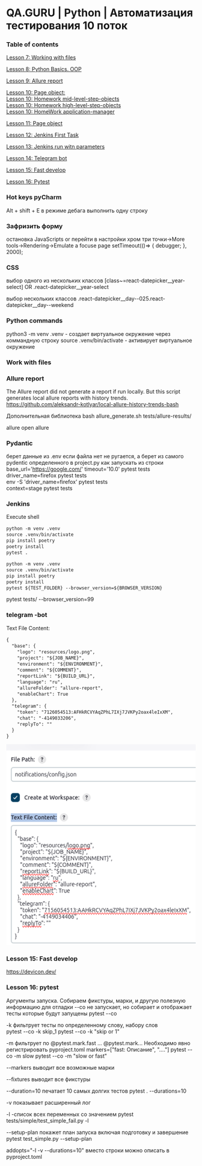 # QA.GURU | Python | Автоматизация тестирования 10 поток
### Table of contents  
[]()
[Lesson 7: Working with files](https://school.qa.guru/pl/teach/control/lesson/view?id=314614372)

[Lesson 8: Python Basics. OOP](https://school.qa.guru/pl/teach/control/lesson/view?id=320830619)

[Lesson 9: Allure report](https://school.qa.guru/pl/teach/control/lesson/view?id=321205612)

[Lesson 10: Page object:](https://school.qa.guru/pl/teach/control/lesson/view?id=321374863)  
    [Lesson 10: Homework  mid-level-step-objects](https://github.com/svmyhome/demoqa10-e2e-tests/tree/lesson_10_mid-level-step-objects)  
    [Lesson 10: Homework high-level-step-objects](https://github.com/svmyhome/demoqa10-e2e-tests/tree/lesson_10_high-level-step-objects)  
    [Lesson 10: HomeWork application-manager](https://github.com/svmyhome/demoqa10-e2e-tests/tree/lesson_10_application-manager)  

[Lesson 11: Page object](https://school.qa.guru/pl/teach/control/lesson/view?id=321671178)  

[Lesson 12: Jenkins First Task](https://school.qa.guru/pl/teach/control/lesson/view?id=321892208)    

[Lesson 13: Jenkins run witn parameters](https://school.qa.guru/pl/teach/control/lesson/view?id=322004438)    

[Lesson 14: Telegram bot](https://school.qa.guru/pl/teach/control/lesson/view?id=322556453)    

[Lesson 15: Fast develop](https://school.qa.guru/pl/teach/control/lesson/view?id=314614384)   

[Lesson 16: Pytest](https://school.qa.guru/pl/teach/control/lesson/view?id=323933081) 

### Hot keys pyCharm
Alt + shift + E в режиме дебага выполнить одну строку

### Зафризить форму
остановка JavaScripts or перейти в настройки хром три точки->More tools->Rendering->Emulate a focuse page
setTimeout(()=> { debugger; }, 2000);

### CSS

выбор одного из нескольких классов
[class~=react-datepicker__year-select] OR .react-datepicker__year-select

выбор нескольких классов
.react-datepicker__day--025.react-datepicker__day--weekend


### Python commands
python3 -m venv .venv - создает виртуальное окружение через коммандную строку source .venv/bin/activate - активирует виртуальное окружение

### Work with files

### Allure report

The Allure report did not generate a report if run locally. But this script generates local allure reports with history trends.
https://github.com/aleksandr-kotlyar/local-allure-history-trends-bash

Дополнительная библиотека 
bash allure_generate.sh tests/allure-results/

allure open allure

### Pydantic
берет данные из .env если файла нет не ругается, а берет из самого pydentic определенного в project.py
как запускать из строки  
base_url='https://google.com/' timeout='10.0' pytest tests  
driver_name=firefox pytest tests  
env -S 'driver_name=firefox' pytest tests  
context=stage pytest tests  

### Jenkins

Execute shell
```
python -m venv .venv
source .venv/bin/activate
pip install poetry
poetry install
pytest .
```
```
python -m venv .venv
source .venv/bin/activate
pip install poetry
poetry install
pytest ${TEST_FOLDER} --browser_version=${BROWSER_VERSION}
```

pytest tests/ --browser_version=99


### telegram -bot
Text File Content:
```
{
  "base": {
    "logo": "resources/logo.png",
    "project": "${JOB_NAME}",
    "environment": "${ENVIRONMENT}",
    "comment": "${COMMENT}",
    "reportLink": "${BUILD_URL}",
    "language": "ru",
    "allureFolder": "allure-report",
    "enableChart": True
  },
  "telegram": {
    "token": "7126054513:AFHkRCVYAqZPhL7IXj7JVKPy2oax4leIxXM",
    "chat": "-4149033206",
    "replyTo": ""
  }
}
```

![img.png](img.png)

### Lesson 15: Fast develop
https://devicon.dev/

### Lesson 16: pytest

Аргументы запуска. Собираем фикстуры, марки, и другую полезную информацию для отладки
--co не запускает, но собирает и отображает тесты которые будут запущены
pytest --co

-k фильтрует тесты по определенному слову, набору слов   
pytest --co -k skip_1
pytest --co -k "skip or 1"

-m фильтрует по @pytest.mark.fast ... @pytest.mark... 
Необходимо явно регистрировать pyproject.toml markers=["fast: Описание", "...."] 
pytest --co -m slow
pytest --co -m "slow or fast"

--markers выводит все возможные марки

--fixtures выводит все фикстуры

--duration=10 печатает 10 самых долгих тестов
pytest . --durations=10

-v показывает расширенный лог

-l -список всех переменных со значением
pytest tests/simple/test_simple_fail.py -l

--setup-plan покажет план запуска включая подготовку и завершение
pytest test_simple.py --setup-plan

addopts="-l -v --durations=10" вместо строки можно описать в pyproject.toml